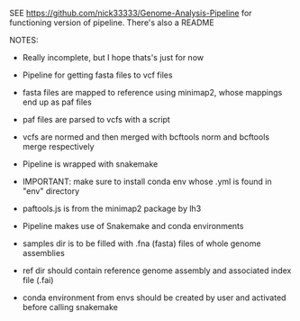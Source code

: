 SEE https://github.com/nick33333/Genome-Analysis-Pipeline for functioning version of pipeline. There's also a README


NOTES: 
- Really incomplete, but I hope thats's just for now
- Pipeline for getting fasta files to vcf files
- fasta files are mapped to reference using minimap2, whose mappings end up as paf files
- paf files are parsed to vcfs with a script
- vcfs are normed and then merged with bcftools norm and bcftools merge respectively
- Pipeline is wrapped with snakemake
- IMPORTANT: make sure to install conda env whose .yml is found in "env" directory


- paftools.js is from the minimap2 package by lh3
- Pipeline makes use of Snakemake and conda environments
- samples dir is to be filled with .fna (fasta) files of whole genome assemblies
- ref dir should contain reference genome assembly and associated index file (.fai)
- conda environment from envs should be created by user and activated before calling snakemake
